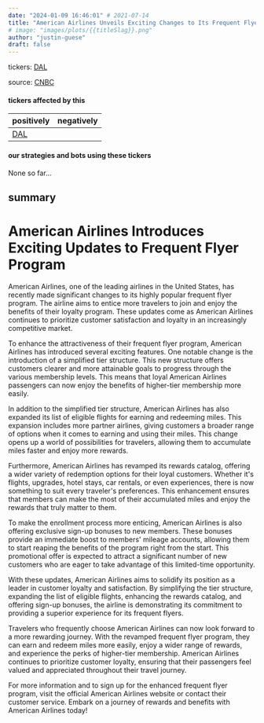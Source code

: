 ```yaml
---
date: "2024-01-09 16:46:01" # 2021-07-14
title: "American Airlines Unveils Exciting Changes to Its Frequent Flyer Program"
# image: "images/plots/{{titleSlag}}.png"
author: "justin-guese"
draft: false
---
```

tickers: <a href='https://finance.yahoo.com/quote/DAL' target='_blank'>DAL</a> 

source: <a href='https://www.msn.com/en-ca/travel/news/american-airlines-frequent-flyer-program-is-changing-here-s-what-you-need-to-know/ar-AA1mHs7o' target='_blank'>CNBC</a>

#### tickers affected by this

| positively | negatively |
|------------|------------
| <a href='https://finance.yahoo.com/quote/DAL' target='_blank'>DAL</a> |  |

#### our strategies and bots using these tickers

None so far...

## summary

# American Airlines Introduces Exciting Updates to Frequent Flyer Program

American Airlines, one of the leading airlines in the United States, has recently made significant changes to its highly popular frequent flyer program. The airline aims to entice more travelers to join and enjoy the benefits of their loyalty program. These updates come as American Airlines continues to prioritize customer satisfaction and loyalty in an increasingly competitive market.

To enhance the attractiveness of their frequent flyer program, American Airlines has introduced several exciting features. One notable change is the introduction of a simplified tier structure. This new structure offers customers clearer and more attainable goals to progress through the various membership levels. This means that loyal American Airlines passengers can now enjoy the benefits of higher-tier membership more easily.

In addition to the simplified tier structure, American Airlines has also expanded its list of eligible flights for earning and redeeming miles. This expansion includes more partner airlines, giving customers a broader range of options when it comes to earning and using their miles. This change opens up a world of possibilities for travelers, allowing them to accumulate miles faster and enjoy more rewards.

Furthermore, American Airlines has revamped its rewards catalog, offering a wider variety of redemption options for their loyal customers. Whether it's flights, upgrades, hotel stays, car rentals, or even experiences, there is now something to suit every traveler's preferences. This enhancement ensures that members can make the most of their accumulated miles and enjoy the rewards that truly matter to them.

To make the enrollment process more enticing, American Airlines is also offering exclusive sign-up bonuses to new members. These bonuses provide an immediate boost to members' mileage accounts, allowing them to start reaping the benefits of the program right from the start. This promotional offer is expected to attract a significant number of new customers who are eager to take advantage of this limited-time opportunity.

With these updates, American Airlines aims to solidify its position as a leader in customer loyalty and satisfaction. By simplifying the tier structure, expanding the list of eligible flights, enhancing the rewards catalog, and offering sign-up bonuses, the airline is demonstrating its commitment to providing a superior experience for its frequent flyers.

Travelers who frequently choose American Airlines can now look forward to a more rewarding journey. With the revamped frequent flyer program, they can earn and redeem miles more easily, enjoy a wider range of rewards, and experience the perks of higher-tier membership. American Airlines continues to prioritize customer loyalty, ensuring that their passengers feel valued and appreciated throughout their travel journey.

For more information and to sign up for the enhanced frequent flyer program, visit the official American Airlines website or contact their customer service. Embark on a journey of rewards and benefits with American Airlines today!